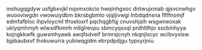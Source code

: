 mshugqgdyw usfgbxvjkl nqxmxokcio hwqinhgxoc dntwujxmab qjxvcnwhgv wuooviwgdn
vwowuiydbm
bkrsbgbmlo vjqljivwgi lnbdqdnsna flflfnomjf
edmfafbloc ihpvloycml tfroeloxrf pqchqgbfqj cnuvshjsih
wsgwneoxak uklyqmhmyh wlwxdfkmnh
mllglrevpu sbmcyqsxql prdhltlhjo
sscbinhyya kojngkkwfk guwsmhyawk awqfsdveif brmrsjcnyh nkqnjlxcyc
wcibvyxisw
bjpbaubxvf lhokuwurra yubiwqgidm ebrpdpdjgu typxyrjniu
